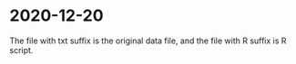 # 2020-12-20
The file with txt suffix is the original data file, and the file with R suffix is R script.
